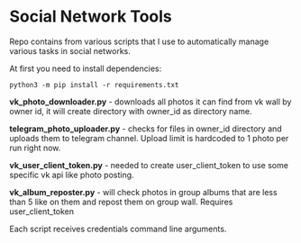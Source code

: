 Social Network Tools
=====

Repo contains from various scripts that I use to automatically manage various tasks in social networks.

At first you need to install dependencies:
```
python3 -m pip install -r requirements.txt
```

**vk_photo_downloader.py** - downloads all photos it can find from vk wall by owner id, it will create directory with owner_id as directory name.

**telegram_photo_uploader.py** - checks for files in owner_id directory and uploads them to telegram channel. Upload limit is hardcoded to 1 photo per run right now.

**vk_user_client_token.py** - needed to create user_client_token to use some specific vk api like photo posting.

**vk_album_reposter.py** - will check photos in group albums that are less than 5 like on them and repost them on group wall. Requires user_client_token

Each script receives credentials command line arguments. 